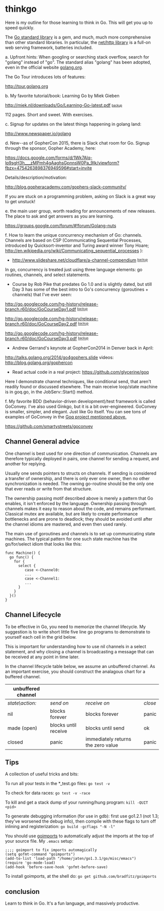 thinkgo
=======

Here is my outline for those learning to think in Go. This will get you up to speed quickly.

The [Go standard library](http://golang.org/pkg/) is a gem, and much, much more comprehensive than other standard libraries. In particular, the [net/http library](http://golang.org/pkg/net/http) is a full-on web serving framework, batteries included.

a. Upfront hints: When googling or searching stack overflow, search for "golang" instead of "go". The standard alias "golang" has been adopted, even in the official website [golang.org](http://golang.org).

The Go Tour introduces lots of features:

http://tour.golang.org

b. My favorite tutorial/book:
Learning Go by Miek Gieben

http://miek.nl/downloads/Go/Learning-Go-latest.pdf <sub><sup>[backup](vendor/Learning-Go-latest.pdf)</sup></sub>

112 pages. Short and sweet. With exercises.

c. Signup for updates on the latest things happening in golang land:

http://www.newspaper.io/golang

d. New--as of GopherCon 2015, there is Slack chat room for Go. Signup through the sponsor, Gopher Academy, here: 

https://docs.google.com/forms/d/1Wk7Alq-lp9sgH3h___zMPmh4gAaghsGpnnsW0Pa_9Ik/viewform?fbzx=4754263898376949596#start=invite

Details/description/motivation:

http://blog.gopheracademy.com/gophers-slack-community/   

If you are stuck on a programming problem, asking on Slack is a great way to get unstuck!

e. the main user group, worth reading for announcements of new releases. The place to ask and get answers as you are learning.

https://groups.google.com/forum/#!forum/Golang-nuts


f. How to learn the unique concurrency mechanism of Go: channels. Channels are based on CSP (Communicating Sequential Processes, introduced by Quicksort-inventor and Turing award winner Tony Hoare; http://en.wikipedia.org/wiki/Communicating_sequential_processes ):

  - http://www.slideshare.net/cloudflare/a-channel-compendium <sup><sub>[backup](vendor/John_Graham-Cumming_A_Channel_Compendium.pdf)</sup></sub>

In go, concurrency is treated just using three language elements: go routines, channels, and select statements.

  - Course by Rob Pike that predates Go 1.0 and is slightly dated, but still Day 3 has
some of the best intro to Go's concurrency (goroutines + channels) that I've ever seen:

http://go.googlecode.com/hg-history/release-branch.r60/doc/GoCourseDay1.pdf <sup><sub>[backup](vendor/GoCourseDay1.pdf)</sup></sub>

http://go.googlecode.com/hg-history/release-branch.r60/doc/GoCourseDay2.pdf <sup><sub>[backup](vendor/GoCourseDay2.pdf)</sup></sub>

http://go.googlecode.com/hg-history/release-branch.r60/doc/GoCourseDay3.pdf <sup><sub>[backup](vendor/GoCourseDay3.pdf)</sup></sub>

  - Andrew Gerrand's keynote at GopherCon2014 in Denver back in April:

http://talks.golang.org/2014/go4gophers.slide
videos: http://blog.golang.org/gophercon

  - Read actual code in a real project: https://github.com/glycerine/goq

Here I demonstrate channel techniques, like conditional send, that aren't readily found or discussed elsewhere. The main receive loop/state machine is in goq.go, in the JobServ::Start() method.

f. My favorite BDD (behavior-driven development)/test framework is called GoConvey. I've also used Ginkgo, but it is a bit over-engineered. GoConvey is smaller, simpler, and elegant. Just like Go itself. You can see tons of examples of GoConvey in the [Goq project mentioned above.](https://github.com/glycerine/goq)

https://github.com/smartystreets/goconvey


Channel General advice
-----------------

One channel is best used for one direction of communication. Channels are therefore typically deployed in pairs, one channel for sending a request, and another for replying.

Usually one sends pointers to structs on channels. If sending is considered a transfer of ownership, and there is only ever one owner, then no other synchronization is needed. The owning go-routine should be the only one that ever reads or write from that structure. 

The ownership passing motif described above is merely a pattern that Go enables, it isn't enforced by the language. Ownership passing through channels makes it easy to reason about the code, and remains performant. Classical mutex are available, but are likely to create performance bottlenecks and are prone to deadlock; they should be avoided until after the channel idioms are mastered, and even then used rarely.

The main use of goroutines and channels is to set up communicating state machines. The typical pattern for one such state machine has the go/for/select idiom that looks like this:

~~~
func Machine() {
  go func() {
    for {
      select { 
         case <-Channel0:
         ...
         case <-Channel1:
         ...
      }
    }
  }()
}
~~~

Channel Lifecycle
--------------

To be effective in Go, you need to memorize the channel lifecycle. My suggestion is to write short little five line go programs to demonstrate to yourself each cell in the grid below.

This is important for understanding how
to use nil channels in a select statement, and why closing a channel is broadcasting a message
that can be received at any point in time later. 

In the channel lifecycle table below, we assume an unbuffered channel. As an important exercise, you should construct the analagous chart for a buffered channel.

| unbuffered channel | | | |
|--------|---------|---------|------------|
| *state\action:*  | *send on* | *receive on* | *close* |
| nil    | blocks forever | blocks forever     | panic |  |
| made (open)   | blocks until receive  | blocks until send | ok |
| closed | panic  | immediately returns the zero value | panic  |


Tips
----
A collection of useful tricks and bits:

To run all your tests in the *_test.go files: `go test -v`

To check for data races: `go test -v -race`

To kill and get a stack dump of your running/hung program: `kill -QUIT <pid>`

To generate debugging information (for use in gdb): first use go1.2.1 (not 1.3; they've worsened the debug info), then compile with these flags to turn off inlining and registerization: `go build -gcflags "-N -l"`

You should use [goimports](https://github.com/bradfitz/goimports) to automatically adjust the imports at the top of your source file. My `.emacs` setup:

~~~
;;;; goimport to fix imports automagically
(setq gofmt-command "goimports")
(add-to-list 'load-path "/home/jaten/go1.3.1/go/misc/emacs")
(require 'go-mode-load)
(add-hook 'before-save-hook 'gofmt-before-save)
~~~

To install goimports, at the shell do: `go get github.com/bradfitz/goimports`

conclusion
----------

Learn to think in Go. It's a fun language, and massively productive.
